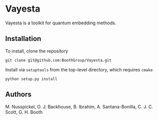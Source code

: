 # Vayesta

Vayesta is a toolkit for quantum embedding methods.


Installation
------------

To install, clone the repository

```
git clone git@github.com:BoothGroup/Vayesta.git
```

Install via `setuptools` from the top-level directory, which requires `cmake`

```
python setup.py install
```


Authors
-------

M. Nusspickel, O. J. Backhouse, B. Ibrahim, A. Santana-Bonilla, C. J. C. Scott, G. H. Booth
